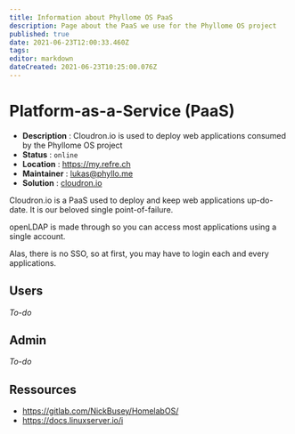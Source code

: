 ```yaml
---
title: Information about Phyllome OS PaaS
description: Page about the PaaS we use for the Phyllome OS project
published: true
date: 2021-06-23T12:00:33.460Z
tags: 
editor: markdown
dateCreated: 2021-06-23T10:25:00.076Z
---
```


# Platform-as-a-Service (PaaS)

* **Description** : Cloudron.io is used to deploy web applications consumed by the Phyllome OS project 
* **Status** : `online`
* **Location** : https://my.refre.ch
* **Maintainer** : lukas@phyllo.me
* **Solution** : [cloudron.io](https://www.cloudron.io/)


Cloudron.io is a PaaS used to deploy and keep web applications up-do-date. It is our beloved single point-of-failure.

openLDAP is made through so you can access most applications using a single account.

Alas, there is no SSO, so at first, you may have to login each and every applications.

## Users

*To-do*

## Admin

*To-do*

## Ressources

* https://gitlab.com/NickBusey/HomelabOS/
* https://docs.linuxserver.io/i